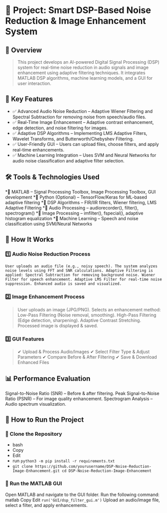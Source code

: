 # 📌 Project: Smart DSP-Based Noise Reduction & Image Enhancement System
## 🚀 Overview
>This project develops an AI-powered Digital Signal Processing (DSP) system for real-time noise reduction in audio signals and image enhancement using adaptive filtering techniques. It integrates MATLAB DSP algorithms, machine learning models, and a GUI for user interaction.

## 📜 Key Features
* ✅ Advanced Audio Noise Reduction – Adaptive Wiener Filtering and Spectral Subtraction for removing noise from speech/audio files.
* ✅ Real-Time Image Enhancement – Adaptive contrast enhancement, edge detection, and noise filtering for images.
* ✅ Adaptive DSP Algorithms – Implementing LMS Adaptive Filters, Wavelet Transforms, and Butterworth/Chebyshev Filtering.
 * ✅ User-Friendly GUI – Users can upload files, choose filters, and apply real-time enhancements.
  * ✅ Machine Learning Integration – Uses SVM and Neural Networks for audio noise classification and adaptive filter selection.

## 🛠️ Tools & Technologies Used
*🔹 MATLAB – Signal Processing Toolbox, Image Processing Toolbox, GUI development
 *🔹 Python (Optional) – TensorFlow/Keras for ML-based adaptive filtering
 *🔹 DSP Algorithms – FIR/IIR filters, Wiener filtering, LMS Adaptive Filtering
 *🔹 Audio Processing – audiorecorder(), filter(), spectrogram()
 *🔹 Image Processing – imfilter(), fspecial(), adaptive histogram equalization
 *🔹 Machine Learning – Speech and noise classification using SVM/Neural Networks

## 🔹 How It Works
### 1️⃣ Audio Noise Reduction Process
  `User uploads an audio file (e.g., noisy speech).
  The system analyzes noise levels using FFT and SNR calculations.
  Adaptive Filtering is applied:
  Spectral Subtraction for removing background noise.
  Wiener Filter for speech enhancement.
  Adaptive LMS Filter for real-time noise suppression.
  Enhanced audio is saved and visualized.`
### 2️⃣ Image Enhancement Process
  > User uploads an image (JPG/PNG).
  Selects an enhancement method:
  Low-Pass Filtering (Noise removal, smoothing).
  High-Pass Filtering (Edge detection, sharpening).
  Adaptive Contrast Stretching.
  Processed image is displayed & saved.
### 3️⃣ GUI Features
  > ✔ Upload & Process Audio/Images
  ✔ Select Filter Type & Adjust Parameters
  ✔ Compare Before & After Filtering
  ✔ Save & Download Enhanced Files

## 📊 Performance Evaluation
  Signal-to-Noise Ratio (SNR) – Before & after filtering.
  Peak Signal-to-Noise Ratio (PSNR) – For image quality enhancement.
  Spectrogram Analysis – Audio spectrum visualization.
## 📖 How to Run the Project
### 🔹 Clone the Repository
* bash
* Copy
* Edit
* run `python3 -m pip install -r requirements.txt`
* `git clone https://github.com/yourusername/DSP-Noise-Reduction-Image-Enhancement.git
cd DSP-Noise-Reduction-Image-Enhancement`
### 🔹 Run the MATLAB GUI
Open MATLAB and navigate to the GUI folder.
Run the following command:
matlab
Copy
Edit
`run('GUI/dsp_filter_gui.m')`
Upload an audio/image file, select a filter, and apply enhancements.

